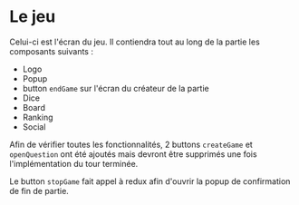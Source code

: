 <h1>Le jeu</h1>

Celui-ci est l'écran du jeu. Il contiendra tout au long de la partie les composants suivants :

<ul>
<li>Logo</li>
<li>Popup</li>
<li>button <code>endGame</code> sur l'écran du créateur de la partie</li>
<li>Dice</li>
<li>Board</li>
<li>Ranking</li>
<li>Social</li>
</ul>

Afin de vérifier toutes les fonctionnalités, 2 buttons <code>createGame</code> et <code>openQuestion</code> ont été ajoutés mais devront être supprimés une fois l'implémentation du tour terminée.

Le button <code>stopGame</code> fait appel à redux afin d'ouvrir la popup de confirmation de fin de partie.
